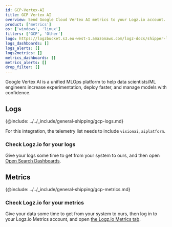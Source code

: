 ```yaml
---
id: GCP-Vertex-AI
title: GCP Vertex AI
overview: Send Google Cloud Vertex AI metrics to your Logz.io account.
product: ['metrics']
os: ['windows', 'linux']
filters: ['GCP', 'Other']
logo: https://logzbucket.s3.eu-west-1.amazonaws.com/logz-docs/shipper-logos/vertexai.png
logs_dashboards: []
logs_alerts: []
logs2metrics: []
metrics_dashboards: []
metrics_alerts: []
drop_filter: []
---
```



Google Vertex AI is a unified MLOps platform to help data scientists/ML engineers increase experimentation, deploy faster, and manage models with confidence. 

## Logs

{@include: ../../_include/general-shipping/gcp-logs.md}

For this integration, the telemetry list needs to include `visionai`, `aiplatform`.

### Check Logz.io for your logs

Give your logs some time to get from your system to ours, and then open [Open Search Dashboards](https://app.logz.io/#/dashboard/osd).


## Metrics

{@include: ../../_include/general-shipping/gcp-metrics.md}


### Check Logz.io for your metrics

Give your data some time to get from your system to ours, then log in to your Logz.io Metrics account, and open [the Logz.io Metrics tab](https://app.logz.io/#/dashboard/metrics/).